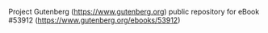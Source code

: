 Project Gutenberg (https://www.gutenberg.org) public repository for
eBook #53912 (https://www.gutenberg.org/ebooks/53912)
